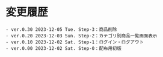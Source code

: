 # 変更履歴

	- ver.0.30 2023-12-05 Tue. Step-3：商品削除
	- ver.0.20 2023-12-03 Sun. Step-2：カテゴリ別商品一覧画面表示
	- ver.0.10 2023-12-02 Sat. Step-1：ログイン・ログアウト
	- ver.0.00 2023-12-02 Sat. Step-0：配布用初版
